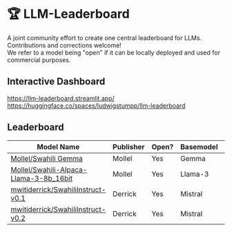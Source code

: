 # 🏆 LLM-Leaderboard

A joint community effort to create one central leaderboard for LLMs. Contributions and corrections welcome! <br>
We refer to a model being "open" if it can be locally deployed and used for commercial purposes.

## Interactive Dashboard

https://llm-leaderboard.streamlit.app/ <br>
https://huggingface.co/spaces/ludwigstumpp/llm-leaderboard

## Leaderboard

| Model Name | Publisher| Open? | Basemodel |Average| ARC  | HellaSwag      | MMLU         | TruthfulQA|Winogrande|GSM8K           |
| ---------- | -------- | ----- | --------- |------ | ---- | -------------- | ------------ | --------- | -------- | -------------- |
| [Mollel/Swahili Gemma](https://huggingface.co/Mollel/Swahili_Gemma)| Mollel| Yes|Gemma|61.32|58.96|76.4 |61.02| 52.1|75.61|43.82|
| [Mollel/Swahili-Alpaca-Llama-3-8b_16bit](https://huggingface.co/Mollel/Swahili-Alpaca-Llama-3-8b_16bit)| Mollel| Yes|Llama-3|60.97|57.25|78.03|63.97| 50.13|76.87|39.58|
| [mwitiderrick/SwahiliInstruct-v0.1](https://huggingface.co/mwitiderrick/SwahiliInstruct-v0.1)| Derrick| Yes|Mistral|58.92|57.59|80.92 |57| 58.08|74.66|25.25|
| [mwitiderrick/SwahiliInstruct-v0.2](https://huggingface.co/mwitiderrick/SwahiliInstruct-v0.2)| Derrick| Yes|Mistral|54.25|55.2|78.22|50.3|57.08|73.24|11.45|

